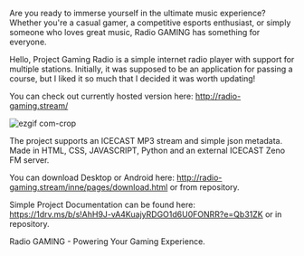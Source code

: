Are you ready to immerse yourself in the ultimate music experience? Whether you're a casual gamer, a competitive esports enthusiast, or simply someone who loves great music, Radio GAMING has something for everyone.

Hello, Project Gaming Radio is a simple internet radio player with support for multiple stations. Initially, it was supposed to be an application for passing a course, but I liked it so much that I decided it was worth updating!

You can check out currently hosted version here: http://radio-gaming.stream/

![ezgif com-crop](https://github.com/kubadoPL/Gaming-Radio/assets/63493345/3037818b-3c4f-40e1-8668-acd4c2001e98)

The project supports an ICECAST MP3 stream and simple json metadata.
Made in HTML, CSS, JAVASCRIPT, Python and an external ICECAST Zeno FM server.

You can download Desktop or Android here: http://radio-gaming.stream/inne/pages/download.html or from repository.

Simple Project Documentation can be found here: https://1drv.ms/b/s!AhH9J-vA4KuajyRDGO1d6U0FONRR?e=Qb31ZK or in repository.

Radio GAMING - Powering Your Gaming Experience.
